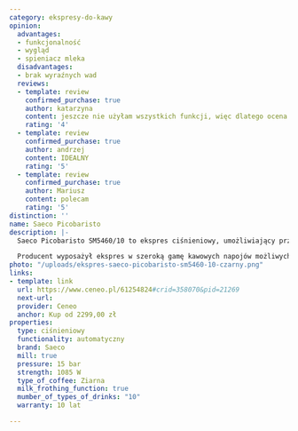 ```yaml
---
category: ekspresy-do-kawy
opinion:
  advantages:
  - funkcjonalność
  - wygląd
  - spieniacz mleka
  disadvantages:
  - brak wyraźnych wad
  reviews:
  - template: review
    confirmed_purchase: true
    author: katarzyna
    content: jeszcze nie użyłam wszystkich funkcji, więc dlatego ocena dobra
    rating: '4'
  - template: review
    confirmed_purchase: true
    author: andrzej
    content: IDEALNY
    rating: '5'
  - template: review
    confirmed_purchase: true
    author: Mariusz
    content: polecam
    rating: '5'
distinction: ''
name: Saeco Picobaristo
description: |-
  Saeco Picobaristo SM5460/10 to ekspres ciśnieniowy, umożliwiający przygotowanie aż 10 rozmaitych rodzajów kawy. Świeżo mielone ziarna wydobywają kawowy smak i aromat podczas zaparzania, a wbudowany spieniacz mleka sprawia, że napój jest idealnie kremowy i delikatny. Ekspres otrzymał certyfikat jakości włoskich ekspertów.

  Producent wyposażył ekspres w szeroką gamę kawowych napojów możliwych do przygotowania. Dzięki intuicyjnemu panelowi personalizacji napoju, użytkownik może przygotować każdy z nich według własnych preferencji smakowych. Ekspres Saeco Picobaristo posiada również wbudowany młynek ceramiczny z możliwością regulacji, dzięki czemu kawa jest zawsze świeżo zmielona. Takie właściwości pozwalają na zapażenie kaw o różnym stopiu intensywności. System AquaClean pozwala na zaparzenie nawet do 5000 filiżanek kawy bez konieczności wymiany filtra, a technologia Latte Perfetto polegająca na podwójnym spienieniu mleka daje możliwość otrzymania napoju ze smaczną, idealnie puszystą pianką.
photo: "/uploads/ekspres-saeco-picobaristo-sm5460-10-czarny.png"
links:
- template: link
  url: https://www.ceneo.pl/61254824#crid=358070&pid=21269
  next-url:
  provider: Ceneo
  anchor: Kup od 2299,00 zł
properties:
  type: ciśnieniowy
  functionality: automatyczny
  brand: Saeco
  mill: true
  pressure: 15 bar
  strength: 1085 W
  type_of_coffee: Ziarna
  milk_frothing_function: true
  mumber_of_types_of_drinks: "10"
  warranty: 10 lat

---
```

